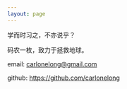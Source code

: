 ```yaml
---
layout: page 
---
```

<p>
   学而时习之，不亦说乎？
</p>

码农一枚，致力于拯救地球。

email: <a href="mailto:carlonelong@gmail.com">carlonelong@gmail.com</a>

github: <a href="https://github.com/carlonelong" class="text">https://github.com/carlonelong</a>

